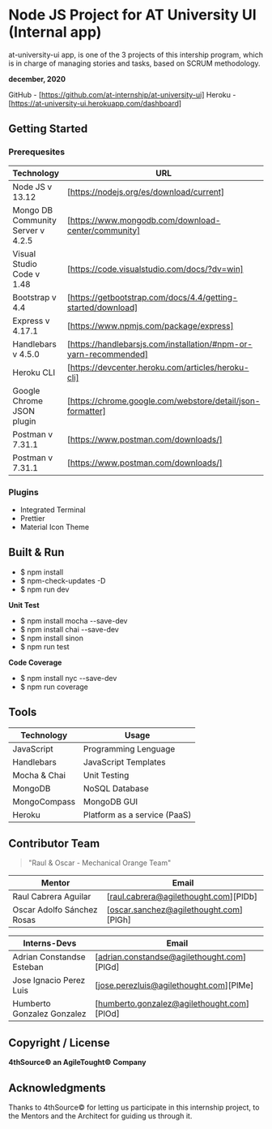 # Node JS Project for AT University UI (Internal app)


at-university-ui app, is one of the 3 projects of this intership program, which is in charge of managing stories and tasks, based on SCRUM methodology.


**december, 2020**


GitHub - [https://github.com/at-internship/at-university-ui]
Heroku - [https://at-university-ui.herokuapp.com/dashboard]


## Getting Started
### Prerequesites


| Technology | URL |
| ------ | ------ |
| Node JS v 13.12 | [https://nodejs.org/es/download/current] |
| Mongo DB Community Server v 4.2.5 | [https://www.mongodb.com/download-center/community] |
| Visual Studio Code v 1.48 | [https://code.visualstudio.com/docs/?dv=win] |
| Bootstrap v 4.4 | [https://getbootstrap.com/docs/4.4/getting-started/download] |
| Express v 4.17.1 | [https://www.npmjs.com/package/express] |
| Handlebars v 4.5.0 | [https://handlebarsjs.com/installation/#npm-or-yarn-recommended] |
| Heroku CLI | [https://devcenter.heroku.com/articles/heroku-cli] |
| Google Chrome JSON plugin | [https://chrome.google.com/webstore/detail/json-formatter] |
| Postman v 7.31.1 | [https://www.postman.com/downloads/] |
| Postman v 7.31.1 | [https://www.postman.com/downloads/] |


### Plugins
* Integrated Terminal
* Prettier
* Material Icon Theme

## Built & Run
* $ npm install
* $ npm-check-updates -D
* $ npm run dev


**Unit Test**
* $ npm install mocha --save-dev
* $ npm install chai --save-dev
* $ npm install sinon
* $ npm run test


**Code Coverage**
* $ npm install nyc --save-dev
* $ npm run coverage


## Tools
| Technology | Usage |
| ------ | ------ |
| JavaScript | Programming Lenguage |
| Handlebars | JavaScript Templates |
| Mocha & Chai | Unit Testing |
| MongoDB | NoSQL Database |
| MongoCompass | MongoDB GUI |
| Heroku | Platform as a service (PaaS) |


## Contributor Team


> "Raul & Oscar - Mechanical Orange Team"


| Mentor | Email |
| ------ | ------ |
| Raul Cabrera Aguilar | [raul.cabrera@agilethought.com][PlDb] |
| Oscar Adolfo Sánchez Rosas | [oscar.sanchez@agilethought.com][PlGh] |


| Interns-Devs | Email |
| ------ | ------ |
| Adrian Constandse Esteban | [adrian.constandse@agilethought.com][PlGd] |
| Jose Ignacio Perez Luis | [jose.perezluis@agilethought.com][PlMe] |
| Humberto Gonzalez Gonzalez | [humberto.gonzalez@agilethought.com][PlOd] |


## Copyright / License
**4thSource© an AgileTought© Company**


## Acknowledgments
Thanks to 4thSource© for letting us participate in this internship project, to the Mentors and the Architect for guiding us through it.
